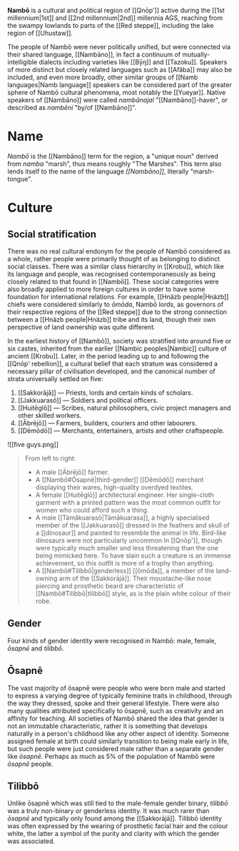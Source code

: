 **Nambō** is a cultural and political region of [[Qnōp']] active during the [[1st millennium|1st]] and [[2nd millennium|2nd]] millennia AGS, reaching from the swampy lowlands to parts of the [[Red steppe]], including the lake region of [[Uhustaw]].

The people of Nambō were never politically unified, but were connected via their shared language, [[Nambāno]], in fact a continuum of mutually-intelligible dialects including varieties like [[Bȳŋ]] and [[Tazoku]]. Speakers of more distinct but closely related languages such as [[Afãba]] may also be included, and even more broadly, other similar groups of [[Namb languages|Namb language]] speakers can be considered part of the greater sphere of Nambō cultural phenomena, most notably the [[Yueyar]]. Native speakers of [[Nambāno]] were called *nambānajal* "[[Nambāno]]-haver", or described as *nambēni* "by/of [[Nambāno]]".

# Name
*Nambō* is the [[Nambāno]] term for the region, a "unique noun" derived from *namba* "marsh", thus means roughly "The Marshes". This term also lends itself to the name of the language *[[Nambāno]]*, literally "marsh-tongue".

# Culture
## Social stratification
There was no real cultural endonym for the people of Nambō considered as a whole, rather people were primarily thought of as belonging to distinct social classes. There was a similar class hierarchy in [[Krobu]], which like its language and people, was recognised contemporaneously as being closely related to that found in [[Nambō]]. These social categories were also broadly applied to more foreign cultures in order to have some foundation for international relations. For example, [[Hnäzb people|Hnäzb]] chiefs were considered similarly to *ōmōda*, Nambō lords, as governors of their respective regions of the [[Red steppe]] due to the strong connection between a [[Hnäzb people|Hnäzb]] tribe and its land, though their own perspective of land ownership was quite different.

In the earliest history of [[Nambō]], society was stratified into around five or six castes, inherited from the earlier [[Nambic peoples|Nambic]] culture of ancient [[Krobu]]. Later, in the period leading up to and following the [[Qnōp' rebellion]], a cultural belief that each stratum was considered a necessary pillar of civilisation developed, and the canonical number of strata universally settled on five:

1. [[Sakkorājā]] — Priests, lords and certain kinds of scholars.
2. [[Jakkuarasō]] — Soldiers and political officers.
3. [[Huitēglō]] — Scribes, natural philosophers, civic project managers and other skilled workers.
4. [[Ābrējō]] — Farmers, builders, couriers and other labourers.
5. [[Dēmōdō]] — Merchants, entertainers, artists and other craftspeople.

![[five guys.png]]
> From left to right:
> - A male [[Ābrējō]] farmer.
> - A [[Nambō#Ōsapnē|third-gender]] [[Dēmōdō]] merchant displaying their wares, high-quality overdyed textiles.
> - A female [[Huitēglō]] architectural engineer. Her single-cloth garment with a printed pattern was the most common outfit for women who could afford such a thing.
> - A male [[Tāmākuarasō|Tāmākuarasa]], a highly specialised member of the [[Jakkuarasō]] dressed in the feathers and skull of a [[dinosaur]] and painted to resemble the animal in life. Bird-like dinosaurs were not particularly uncommon In [[Qnōp']], though were typically much smaller and less threatening than the one being mimicked here. To have slain such a creature is an immense achievement, so this outfit is more of a trophy than anything.
> - A [[Nambō#Tilibbō|genderless]] [[ōmōda]], a member of the land-owning arm of the [[Sakkorājā]]. Their moustache-like nose piercing and prosthetic beard are characteristic of [[Nambō#Tilibbō|tilibbō]] style, as is the plain white colour of their robe.

## Gender
Four kinds of gender identity were recognised in Nambō: male, female, *ōsapnē* and *tilibbō*.

## Ōsapnē
The vast majority of ōsapnē were people who were born male and started to express a varying degree of typically feminine traits in childhood, through the way they dressed, spoke and their general lifestyle. There were also many qualities attributed specifically to ōsapnē, such as creativity and an affinity for teaching. All societies of Nambō shared the idea that gender is not an immutable characteristic, rather it is something that develops naturally in a person's childhood like any other aspect of identity. Someone assigned female at birth could similarly transition to being male early in life, but such people were just considered male rather than a separate gender like *ōsapnē*. Perhaps as much as 5% of the population of Nambō were *ōsapnē* people.

## Tilibbō
Unlike ōsapnē which was still tied to the male-female gender binary, *tilibbō* was a truly non-binary or genderless identity. It was much rarer than *ōsapnē* and typically only found among the [[Sakkorājā]]. Tilibbō identity was often expressed by the wearing of prosthetic facial hair and the colour white, the latter a symbol of the purity and clarity with which the gender was associated.